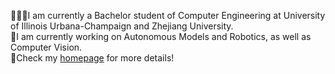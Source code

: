 🧑🏻‍💻I am currently a Bachelor student of Computer Engineering at University of Illinois Urbana-Champaign and Zhejiang University. <br>
🤖I am currently working on Autonomous Models and Robotics, as well as Computer Vision. <br>
🔗Check my [homepage](https://k33ronng.github.io/) for more details! <br>
